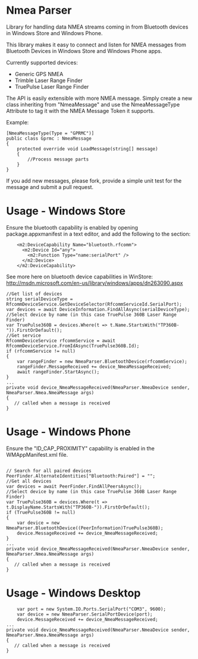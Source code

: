 Nmea Parser
=========

Library for handling data NMEA streams coming in from Bluetooth devices in Windows Store and Windows Phone.

This library makes it easy to connect and listen for NMEA messages from Bluetooth Devices in Windows Store and Windows Phone apps.

Currently supported devices:
- Generic GPS NMEA
- Trimble Laser Range Finder
- TruePulse Laser Range Finder

The API is easily extensible with more NMEA message. Simply create a new class inheriting from "NmeaMessage" and use the NmeaMessageType Attribute to tag it with the NMEA Message Token it supports.

Example:
```
[NmeaMessageType(Type = "GPRMC")]
public class Gprmc : NmeaMessage
{
	protected override void LoadMessage(string[] message)
	{
		//Process message parts
	}
}
```

If you add new messages, please fork, provide a simple unit test for the message and submit a pull request.

Usage - Windows Store
=====================
Ensure the bluetooth capability is enabled by opening package.appxmanifest in a text editor, and add the following to the <Capabilities> section:
```
    <m2:DeviceCapability Name="bluetooth.rfcomm">
      <m2:Device Id="any">
        <m2:Function Type="name:serialPort" />
      </m2:Device>
    </m2:DeviceCapability>
```
See more here on bluetooth device capabilities in WinStore: http://msdn.microsoft.com/en-us/library/windows/apps/dn263090.aspx

```
//Get list of devices
string serialDeviceType = RfcommDeviceService.GetDeviceSelector(RfcommServiceId.SerialPort);
var devices = await DeviceInformation.FindAllAsync(serialDeviceType);
//Select device by name (in this case TruePulse 360B Laser Range Finder)
var TruePulse360B = devices.Where(t => t.Name.StartsWith("TP360B-")).FirstOrDefault();
//Get service
RfcommDeviceService rfcommService = await RfcommDeviceService.FromIdAsync(TruePulse360B.Id);
if (rfcommService != null)
{
	var rangeFinder = new NmeaParser.BluetoothDevice(rfcommService);
	rangeFinder.MessageReceived += device_NmeaMessageReceived;
	await rangeFinder.StartAsync();				
}
...
private void device_NmeaMessageReceived(NmeaParser.NmeaDevice sender, NmeaParser.Nmea.NmeaMessage args)
{
   // called when a message is received
}

```


Usage - Windows Phone
======================
Ensure the "ID_CAP_PROXIMITY" capability is enabled in the WMAppManifest.xml file.
```

// Search for all paired devices
PeerFinder.AlternateIdentities["Bluetooth:Paired"] = "";
//Get all devices
var devices = await PeerFinder.FindAllPeersAsync();
//Select device by name (in this case TruePulse 360B Laser Range Finder)
var TruePulse360B = devices.Where(t => t.DisplayName.StartsWith("TP360B-")).FirstOrDefault();
if (TruePulse360B != null)
{
	var device = new NmeaParser.BluetoothDevice((PeerInformation)TruePulse360B);
	device.MessageReceived += device_NmeaMessageReceived;
}
...
private void device_NmeaMessageReceived(NmeaParser.NmeaDevice sender, NmeaParser.Nmea.NmeaMessage args)
{
   // called when a message is received
}								
```

Usage - Windows Desktop
======================
```
	var port = new System.IO.Ports.SerialPort("COM3", 9600);
	var device = new NmeaParser.SerialPortDevice(port);
	device.MessageReceived += device_NmeaMessageReceived;
...
private void device_NmeaMessageReceived(NmeaParser.NmeaDevice sender, NmeaParser.Nmea.NmeaMessage args)
{
   // called when a message is received
}								
```


